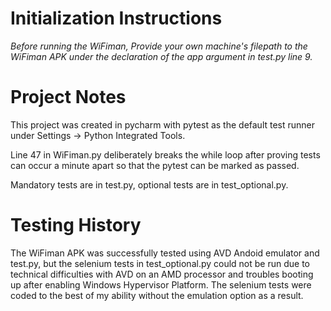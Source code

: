 # Initialization Instructions
_Before running the WiFiman, Provide your own machine's filepath to the WiFiman APK under the declaration of the app argument in test.py line 9._

# Project Notes
This project was created in pycharm with pytest as the default test runner under Settings -> Python Integrated Tools.

Line 47 in WiFiman.py deliberately breaks the while loop after proving tests can occur a minute apart so that the pytest can be marked as passed.

Mandatory tests are in test.py, optional tests are in test_optional.py.

# Testing History
The WiFiman APK was successfully tested using AVD Andoid emulator and test.py, but the selenium tests in test_optional.py could not be run due to technical difficulties with AVD on an AMD processor and troubles booting up after enabling Windows Hypervisor Platform. The selenium tests were coded to the best of my ability without the emulation option as a result.
